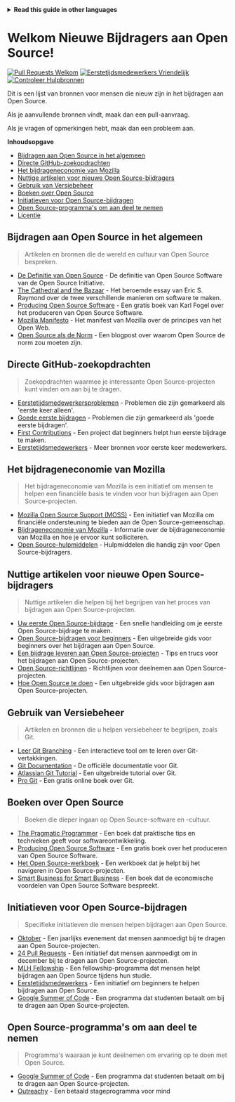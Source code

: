 <!-- Do not translate this -->
<details>
<summary>
<strong> Read this guide in other languages </strong>
</summary>
    <ul>
        <li><a href="./README.md"> English </a></li>
        <li><a href="./README-MR.md"> मराठी </a></li>
        <li><a href="./README-BN.md"> বাংলা </a></li>
        <li><a href="./README-CN.md"> 中文 </a></li>
        <li><a href="./README-RU.md"> русский </a></li>
        <li><a href="./README-RO.md"> Românesc </a></li>
        <li><a href="./README-IT.md"> Italiano </a></li>
        <li><a href="./README-ID.md"> Indonesia </a></li>
        <li><a href="./README-ES.md"> Español </a></li>
        <li><a href="./README-pt-BR.md"> Português (BR) </a></li>
        <li><a href="./README-DE.md"> Deutsch </a></li>
        <li><a href="./README-HE.md"> עברית </a></li>
        <li><a href="./README-GR.md"> Ελληνικά </a></li>
        <li><a href="./README-FR.md"> Français </a></li>
        <li><a href="./README-TR.md"> Turkish </a></li>
        <li><a href="./README-KO.md"> 한국어 </a></li>
        <li><a href="./README-JA.md"> 日本語 </a></li>
        <li><a href="./README-HI.md"> हिंदी </a></li>
        <li><a href="./README-FA.md"> فارسی </a></li>
        <li><a href="./README-UR.md">اردو </a></li>
        <li><a href="./README-AR.md">اللغة العربية </a></li>
        <li><a href="./README-TA.md">தமிழ்</a></li>
        <li><a href="./README-NE.md">नेपाली</a></li>
    </ul>
</details>
<!-- Do not translate this -->

# Welkom Nieuwe Bijdragers aan Open Source!

[![Pull Requests Welkom](https://img.shields.io/badge/PRs-welcome-brightgreen.svg?style=flat)](https://makeapullrequest.com)
[![Eerstetijdsmedewerkers Vriendelijk](https://img.shields.io/badge/eerste--timers--only-friendly-blue.svg)](https://www.firsttimersonly.com/)
[![Controleer Hulpbronnen](https://github.com/freeCodeCamp/how-to-contribute-to-open-source/actions/workflows/test.yml/badge.svg)](https://github.com/freeCodeCamp/how-to-contribute-to-open-source/actions/workflows/test.yml)

Dit is een lijst van bronnen voor mensen die nieuw zijn in het bijdragen aan Open Source.

Als je aanvullende bronnen vindt, maak dan een pull-aanvraag.

Als je vragen of opmerkingen hebt, maak dan een probleem aan.

**Inhoudsopgave**

- [Bijdragen aan Open Source in het algemeen](#bijdragen-aan-open-source-in-het-algemeen)
- [Directe GitHub-zoekopdrachten](#directe-github-zoekopdrachten)
- [Het bijdrageneconomie van Mozilla](#het-bijdrageneconomie-van-mozilla)
- [Nuttige artikelen voor nieuwe Open Source-bijdragers](#nuttige-artikelen-voor-nieuwe-open-source-bijdragers)
- [Gebruik van Versiebeheer](#gebruik-van-versiebeheer)
- [Boeken over Open Source](#boeken-over-open-source)
- [Initiatieven voor Open Source-bijdragen](#initiatieven-voor-open-source-bijdragen)
- [Open Source-programma's om aan deel te nemen](#open-source-programmas-om-aan-deel-te-nemen)
- [Licentie](#licentie)

## Bijdragen aan Open Source in het algemeen

> Artikelen en bronnen die de wereld en cultuur van Open Source bespreken.

- [De Definitie van Open Source](https://opensource.org/osd) - De definitie van Open Source Software van de Open Source Initiative.
- [The Cathedral and the Bazaar](http://www.catb.org/~esr/writings/cathedral-bazaar/) - Het beroemde essay van Eric S. Raymond over de twee verschillende manieren om software te maken.
- [Producing Open Source Software](http://producingoss.com/) - Een gratis boek van Karl Fogel over het produceren van Open Source Software.
- [Mozilla Manifesto](https://www.mozilla.org/en-US/about/manifesto/) - Het manifest van Mozilla over de principes van het Open Web.
- [Open Source als de Norm](https://hueniverse.com/2011/09/24/open-source-as-the-norm/) - Een blogpost over waarom Open Source de norm zou moeten zijn.

## Directe GitHub-zoekopdrachten

> Zoekopdrachten waarmee je interessante Open Source-projecten kunt vinden om aan bij te dragen.

- [Eerstetijdsmedewerkersproblemen](https://github.com/issues?q=is%3Aopen+is%3Aissue+label%3Afirst-timers-only) - Problemen die zijn gemarkeerd als 'eerste keer alleen'.
- [Goede eerste bijdragen](https://github.com/issues?q=is%3Aopen+is%3Aissue+label%3Agood-first-issue) - Problemen die zijn gemarkeerd als 'goede eerste bijdragen'.
- [First Contributions](https://github.com/firstcontributions/first-contributions) - Een project dat beginners helpt hun eerste bijdrage te maken.
- [Eerstetijdsmedewerkers](http://www.firsttimersonly.com/) - Meer bronnen voor eerste keer medewerkers.

## Het bijdrageneconomie van Mozilla

> Het bijdrageneconomie van Mozilla is een initiatief om mensen te helpen een financiële basis te vinden voor hun bijdragen aan Open Source-projecten.

- [Mozilla Open Source Support (MOSS)](https://www.mozilla.org/en-US/moss/) - Een initiatief van Mozilla om financiële ondersteuning te bieden aan de Open Source-gemeenschap.
- [Bijdrageneconomie van Mozilla](https://www.mozilla.org/en-US/moss/fund-awards/) - Informatie over de bijdrageneconomie van Mozilla en hoe je ervoor kunt solliciteren.
- [Open Source-hulpmiddelen](https://www.mozilla.org/en-US/moss/open-source-tools/) - Hulpmiddelen die handig zijn voor Open Source-bijdragers.

## Nuttige artikelen voor nieuwe Open Source-bijdragers

> Nuttige artikelen die helpen bij het begrijpen van het proces van bijdragen aan Open Source-projecten.

- [Uw eerste Open Source-bijdrage](https://medium.com/open-source-creation/how-to-make-your-first-open-source-contribution-in-just-5-minutes-2b2850cb2c8d) - Een snelle handleiding om je eerste Open Source-bijdrage te maken.
- [Open Source-bijdragen voor beginners](https://opensource.guide/how-to-contribute/) - Een uitgebreide gids voor beginners over het bijdragen aan Open Source.
- [Een bijdrage leveren aan Open Source-projecten](https://akrabat.com/contributing-to-open-source-projects/) - Tips en trucs voor het bijdragen aan Open Source-projecten.
- [Open Source-richtlijnen](http://oss-watch.ac.uk/resources/opensourceguide) - Richtlijnen voor deelnemen aan Open Source-projecten.
- [Hoe Open Source te doen](https://producingoss.com/en/index.html) - Een uitgebreide gids voor bijdragen aan Open Source-projecten.

## Gebruik van Versiebeheer

> Artikelen en bronnen die u helpen versiebeheer te begrijpen, zoals Git.

- [Leer Git Branching](https://learngitbranching.js.org/) - Een interactieve tool om te leren over Git-vertakkingen.
- [Git Documentation](https://git-scm.com/doc) - De officiële documentatie voor Git.
- [Atlassian Git Tutorial](https://www.atlassian.com/git) - Een uitgebreide tutorial over Git.
- [Pro Git](https://git-scm.com/book/en/v2) - Een gratis online boek over Git.

## Boeken over Open Source

> Boeken die dieper ingaan op Open Source-software en -cultuur.

- [The Pragmatic Programmer](https://pragprog.com/titles/tpp20/the-pragmatic-programmer-20th-anniversary-edition) - Een boek dat praktische tips en technieken geeft voor softwareontwikkeling.
- [Producing Open Source Software](http://producingoss.com/) - Een gratis boek over het produceren van Open Source Software.
- [Het Open Source-werkboek](https://www.amazon.com/Open-Source-Workbook/dp/1456411124) - Een werkboek dat je helpt bij het navigeren in Open Source-projecten.
- [Smart Business for Smart Business](http://www.smartbusinessmovie.com/book/) - Een boek dat de economische voordelen van Open Source Software bespreekt.

## Initiatieven voor Open Source-bijdragen

> Specifieke initiatieven die mensen helpen bijdragen aan Open Source.

- [Oktober](https://hacktoberfest.digitalocean.com/) - Een jaarlijks evenement dat mensen aanmoedigt bij te dragen aan Open Source-projecten.
- [24 Pull Requests](https://24pullrequests.com/) - Een initiatief dat mensen aanmoedigt om in december bij te dragen aan Open Source-projecten.
- [MLH Fellowship](https://fellowship.mlh.io/) - Een fellowship-programma dat mensen helpt bijdragen aan Open Source tijdens hun studie.
- [Eerstetijdsmedewerkers](https://www.firsttimersonly.com/) - Een initiatief om beginners te helpen bijdragen aan Open Source.
- [Google Summer of Code](https://summerofcode.withgoogle.com/) - Een programma dat studenten betaalt om bij te dragen aan Open Source-projecten.

## Open Source-programma's om aan deel te nemen

> Programma's waaraan je kunt deelnemen om ervaring op te doen met Open Source.

- [Google Summer of Code](https://summerofcode.withgoogle.com/) - Een programma dat studenten betaalt om bij te dragen aan Open Source-projecten.
- [Outreachy](https://www.outreachy.org/) - Een betaald stageprogramma voor mind
